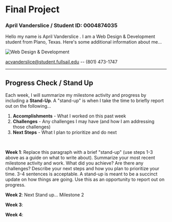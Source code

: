 # Final Project
### April Vanderslice / Student ID: 0004874035 
 Hello my name is April Vanderslice . I am a Web Design & Development student from Plano, Texas. Here's some additional information about me...


![Web Design & Development](https://img.shields.io/badge/degree-web%20design%20%26%20development-blue.svg)&nbsp; 


acvanderslice@student.fullsail.edu -- (801) 473-1747 


---

## Progress Check / Stand Up
Each week, I will summarize my milestone activity and progress by including a **Stand-Up**. A "stand-up" is when I take the time to briefly report out on the following...

1. **Accomplishments** - What I worked on this past week
2. **Challenges** - Any challenges I may have (and how I am addressing those challenges)
3. **Next Steps** - What I plan to prioritize and do next 

<br>

**Week 1**: Replace this paragraph with a brief "stand-up" (use steps 1-3 above as a guide on what to write about). Summarize your most recent milestone activity and work. What did you achieve? Are there any challenges? Describe your next steps and how you plan to prioritize your time. 3-4 sentences is acceptable. A stand-up is meant to be a succinct update on how things are going. Use this as an opportunity to report out on progress. 

**Week 2**: Next Stand up... Milestone 2    

**Week 3**:    

**Week 4**:   

  

 







